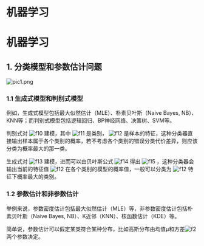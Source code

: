 # 机器学习
# 机器学习


## 1. 分类模型和参数估计问题

![pic1.png](./pic1.png)

### 1.1 生成式模型和判别式模型

例如，生成式模型包括最大似然估计（MLE）、朴素贝叶斯（Naive Bayes, NB）、KNN等；而判别式模型包括逻辑回归、BP神经网络、决策树、SVM等。

判别式对 ![f10] 建模，其中 ![f11] 是类别， ![f12] 是样本的特征，这种分类器直接输出样本属于各个类别的概率，若不考虑各个类别的错误分类代价差异，则应该分类为概率最大的那一类。

生成式对 ![f13] 建模，进而可以由贝叶斯公式 ![f14] 得出 ![f15] ，这种分类器会输出当前的特征值 ![f12] 在各个类别的模型的概率值，一般可以分类为 ![f12] 特征下概率最大的类别。

[f10]: http://chart.apis.google.com/chart?cht=tx&chl=P(c_i|\vec{x})
[f11]: http://chart.apis.google.com/chart?cht=tx&chl=c_i
[f12]: http://chart.apis.google.com/chart?cht=tx&chl=\vec{x}
[f13]: http://chart.apis.google.com/chart?cht=tx&chl=P(c_i,\vec{x})
[f14]: http://chart.apis.google.com/chart?cht=tx&chl=P(\vec{x}|c_i)=\frac{P(c_i,\vec{x})}{P(\vec{x})}
[f15]: http://chart.apis.google.com/chart?cht=tx&chl=P(\vec{x}|c_i)

### 1.2 参数估计和非参数估计


举例来说，参数密度估计包括最大似然估计（MLE）等，非参数密度估计包括朴素贝叶斯（Naive Bayes, NB）、K近邻（KNN）、核函数估计（KDE）等。

简单说，参数估计可以假定某类符合某种分布，比如高斯分布由均值μ和方差![f2]两个参数决定。








[f2]: http://chart.apis.google.com/chart?cht=tx&chl=\sum